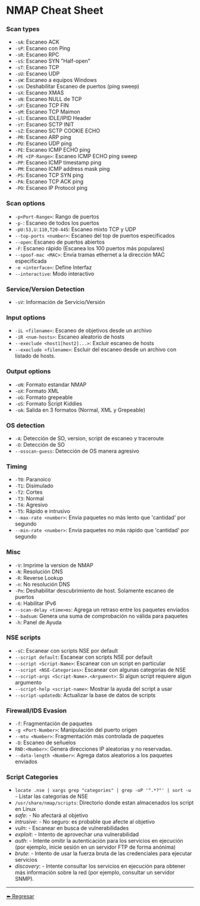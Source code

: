 # NMAP Cheat Sheet

### Scan types

- `-sA`: Escaneo ACK
- `-sP`: Escaneo con Ping 
- `-sR`: Escaneo RPC
- `-sS`: Escaneo SYN "Half-open"
- `-sT`: Escaneo TCP
- `-sU`: Escaneo UDP
- `-sW`: Escaneo a equipos Windows
- `-sn`: Deshabilitar Escaneo de puertos (ping sweep)
- `-sX`: Escaneo XMAS
- `-sN`: Escaneo NULL de TCP
- `-sF`: Escaneo TCP FIN
- `-sM`: Escaneo TCP Maimon
- `-sl`: Escaneo IDLE/IPID Header
- `-sY`: Escaneo SCTP INIT
- `-sZ`: Escaneo SCTP COOKIE ECHO
- `-PR`: Escaneo ARP ping
- `-PU`: Escaneo UDP ping
- `-PE`: Escaneo ICMP ECHO ping
- `-PE <IP-Range>`: Escaneo ICMP ECHO ping sweep
- `-PP`: Escaneo ICMP timestamp ping
- `-PM`: Escaneo ICMP address mask ping
- `-PS`: Escaneo TCP SYN ping
- `-PA`: Escaneo TCP ACK ping
- `-PO`: Escaneo IP Protocol ping

### Scan options

- `-p<Port-Range>`: Rango de puertos
- `-p-`: Escaneo de todos los puertos
- `-pU:53,U:110,T20-445`: Escaneo mixto TCP y UDP
- `--top-ports <number>`: Escaneo del top de puertos especificados
- `--open`: Escaneo de puertos abiertos
- `-F`: Escaneo rápido (Escanea los 100 puertos más populares)
- `--spoof-mac <MAC>`: Envia tramas ethernet a la dirección MAC especificada
- `-e <interface>`: Define Interfaz
- `--interactive`: Modo interactivo

### Service/Version Detection

- `-sV`: Información de Servicio/Versión

### Input options

- `-iL <filename>`: Escaneo de objetivos desde un archivo
- `-iR <num-hosts>`: Escaneo aleatorio de hosts
- `--execlude <host1[host2]...>`: Excluir escaneo de hosts
- `--execlude <filename>`: Escluir del escaneo desde un archivo con listado de hosts.

### Output options

- `-oN`: Formato estandar NMAP
- `-oX`: Formato XML
- `-oG`: Formato grepeable
- `-oS`: Formato Script Kiddies
- `-oA`: Salida en 3 formatos (Normal, XML y Grepeable)

### OS detection

- `-A`: Detección de SO, version, script de escaneo y traceroute
- `-O`: Detección de SO
- `--osscan-guess`: Detección de OS manera agresivo

### Timing

- `-T0`: Paranoico
- `-T1`: Disimulado
- `-T2`: Cortes
- `-T3`: Normal
- `-T4`: Agresivo
- `-T5`: Rápido e intrusivo
- `--max-rate <number>`: Envia paquetes no más lento que 'cantidad' por segundo
- `--min-rate <number>`: Envia paquetes no más rápido que 'cantidad' por segundo

### Misc

- `-V`: Imprime la version de NMAP
- `-N`: Resolución DNS
- `-R`: Reverse Lookup
- `-n`: No resolución DNS
- `-Pn`: Deshabilitar descubrimiento de host. Solamente escaneo de puertos
- `-6`: Habilitar IPv6
- `--scan-delay <time>ms`: Agrega un retraso entre los paquetes enviados
- `--badsum`: Genera una suma de comprobación no válida para paquetes
- `-h`: Panel de Ayuda

### NSE scripts

- `-sC`: Escanear con scripts NSE por default
- `--script default`: Escanear con scripts NSE por default
- `--script <Script-Name>`: Escanear con un script en particular
- `--script <NSE-Categories>`: Escanear con algunas categorias de NSE
- `--script-args <Script-Name>.<Argument>`: Si algun script requiere algun argumento
- `--script-help <script-name>`: Mostrar la ayuda del script a usar
- `--script-updatedb`: Actualizar la base de datos de scripts

### Firewall/IDS Evasion

- `-f`: Fragmentación de paquetes
- `-g <Port-Number>`: Manipulación del puerto origen
- `--mtu <Number>`: Fragmentación más controlada de paquetes
- `-D`: Escaneo de señuelos
- `RND:<Number>`: Genera direcciones IP aleatorias y no reservadas. 
- `--data-length <Number>`: Agrega datos aleatorios a los paquetes enviados

### Script Categories

- `locate .nse | xargs grep "categories" | grep -oP '".*?"' | sort -u` - Listar las categorias de NSE
- `/usr/share/nmap/scripts`: Directorio donde estan almacenados los script en Linux
- *safe*: - No afectará al objetivo
- *intrusive*: - No seguro: es probable que afecte al objetivo
- *vuln*: - Escanear en busca de vulnerabilidades
- *exploit*: - Intento de aprovechar una vulnerabilidad
- *auth*: - Intente omitir la autenticación para los servicios en ejecución (por ejemplo, inicie sesión en un servidor FTP de forma anónima)
- *brute*: - Intento de usar la fuerza bruta de las credenciales para ejecutar servicios
- *discovery*: - Intente consultar los servicios en ejecución para obtener más información sobre la red (por ejemplo, consultar un servidor SNMP).

---

[:arrow_left: Regresar](https://github.com/m4lal0/cheatsheets)